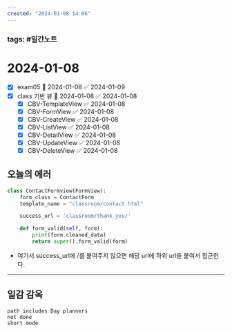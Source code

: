 ```yaml
---
created: "2024-01-08 14:06"
---
```

### tags: #일간노트
  
# 2024-01-08  
- [x] exam05 📅 2024-01-08 ✅ 2024-01-09
- [x] class 기반 뷰 📅 2024-01-08 ✅ 2024-01-08
	- [x] CBV-TemplateView ✅ 2024-01-08
	- [x] CBV-FormView ✅ 2024-01-08
	- [x] CBV-CreateView ✅ 2024-01-08
	- [x] CBV-ListView ✅ 2024-01-08
	- [x] CBV-DetailView ✅ 2024-01-08
	- [x] CBV-UpdateView ✅ 2024-01-08
	- [x] CBV-DeleteView ✅ 2024-01-08

## **오늘의 에러**
```python
class ContactFormview(FormView):
	form_class = ContactForm
	template_name = "classroom/contact.html"

	success_url = 'classroom/thank_you/'

	def form_valid(self, form):
		print(form.cleaned_data)
		return super().form_valid(form)
```
- 여기서 success_url에 /를 붙여주지 않으면 해당 url에 하위 url을 붙여서 접근한다.
---  
## 일감 감옥  
```tasks  
path includes Day planners
not done  
short mode  
```
